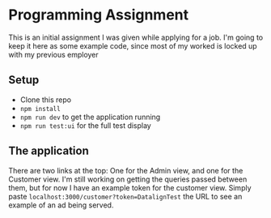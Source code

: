 # Programming Assignment

This is an initial assignment I was given while applying for a job. I'm going to keep it here as some example code, since most of my worked is locked up with my previous employer

## Setup

- Clone this repo
- `npm install`
- `npm run dev` to get the application running
- `npm run test:ui` for the full test display

## The application

There are two links at the top: One for the Admin view, and one for the Customer view.
I'm still working on getting the queries passed between them, but for now I have an example token for the customer view.
Simply paste `localhost:3000/customer?token=DatalignTest` the URL to see an example of an ad being served.
